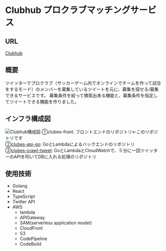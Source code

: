 # Clubhub  プロクラブマッチングサービス

## URL
[Clubhub](https://clubes.ml/)

## 概要
ツイッターでプロクラブ（サッカーゲーム内でオンラインでチームを作って試合をするモード）のメンバーを募集しているツイートを元に、募集を探せる/募集できるサービスです。
募集条件を絞って検索出来る機能と、募集条件を指定してツイートできる機能を作りました。

## インフラ構成図
![Clubhub構成図](https://user-images.githubusercontent.com/43578455/98728555-04c9a300-23dd-11eb-93b6-49ee900b51fe.jpg)
①clubes-front: フロントエンドのリポジトリ←このリポジトリです  
②[clubes-api-go](https://github.com/Masamichi-Iimori/clubes-api-lambda): GoとLambdaによるバックエンドのリポジトリ  
③[clubes-crawl-tweet](https://github.com/Masamichi-Iimori/clubes-crawl-tweet): GoとLambdaとCloudWatchで、５分に一回ツイッターのAPIを叩いてDBに入れる処理のリポジトリ  

## 使用技術
- Golang
- React
- TypeScript
- Twitter API
- AWS
  - lambda
  - APIGateway
  - SAM(serverless application model)
  - CloudFront
  - S3
  - CodePipeline
  - CodeBuild
